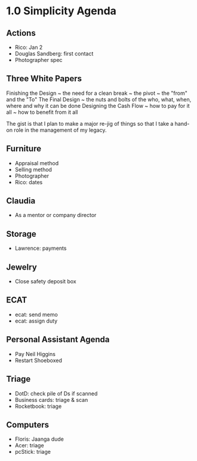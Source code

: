 # 1.0 Simplicity Agenda

## Actions

* Rico: Jan 2
* Douglas Sandberg: first contact
* Photographer spec

## Three White Papers

Finishing the Design ~ the need for a clean break ~ the pivot ~ the "from" and the "To" The Final Design ~ the nuts and bolts of the who, what, when, where and why it can be done Designing the Cash Flow ~ how to pay for it all ~ how to benefit from it all

The gist is that I plan to make a major re-jig of things so that I take a hand-on role in the management of my legacy.

## Furniture

* Appraisal method
* Selling method
* Photographer
* Rico: dates

## Claudia

* As a mentor or company director

## Storage

* Lawrence: payments

## Jewelry

* Close safety deposit box

## ECAT

* ecat: send memo
* ecat: assign duty

## Personal Assistant Agenda

* Pay Neil Higgins
* Restart Shoeboxed

## Triage

* DotD: check pile of Ds if scanned
* Business cards: triage & scan
* Rocketbook: triage

## Computers

* Floris: Jaanga dude
* Acer: triage
* pcStick: triage
